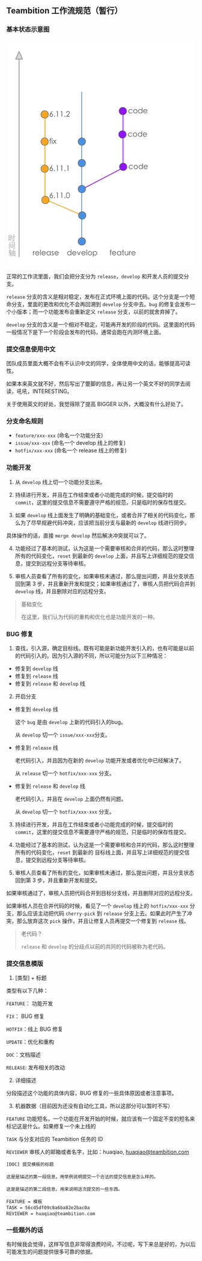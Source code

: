 Teambition 工作流规范（暂行）
---------------------------------

### 基本状态示意图

![工作流示意图](./images/git-flow.png)

正常的工作流里面，我们会把分支分为 `release`，`develop` 和开发人员的提交分支。

`release` 分支的含义是相对稳定，发布在正式环境上面的代码。这个分支是一个短命分支，里面的更改和优化不会再回溯到 `develop` 分支中去。`bug` 的修复会发布一个小版本；而一个功能发布会重新定义 `release` 分支，以前的就舍弃掉了。

`develop` 分支的含义是一个相对不稳定，可能再开发的阶段的代码。这里面的代码一般情况下是下一个阶段会发布的代码，通常会跑在内测环境上面。


### 提交信息使用中文

团队成员里面大概不会有不认识中文的同学，全体使用中文的话，能够提高可读性。

如果本来英文就不好，然后写出了蹩脚的信息，再让另一个英文不好的同学去阅读，吼吼，INTERESTING。

关于使用英文的好处，我觉得除了提高 BIGGER 以外，大概没有什么好处了。


### 分支命名规则

- `feature/xxx-xxx` (命名一个功能分支)
- `issue/xxx-xxx` (命名一个 develop 线上的修复)
- `hotfix/xxx-xxx` (命名一个 release 线上的修复)


### 功能开发

1. 从 `develop` 线上切一个功能分支出来。

2. 持续进行开发，并且在工作结束或者小功能完成的时候，提交临时的 `commit`，这里的提交信息不需要遵守严格的规范，只是临时的保存性提交。

3. 如果 `develop` 线上面发生了明确的基础变化，或者合并了相关的代码变化，那么为了尽早规避代码冲突，应该把当前分支与最新的 `develop` 线进行同步。

  具体操作的话，直接 `merge develop` 然后解决冲突就可以了。

4. 功能经过了基本的测试，认为这是一个需要审核和合并的代码，那么这时整理所有的代码变化，`reset` 到最新的 `develop` 上面，并且写上详细规范的提交信息，提交到远程分支等待审核。

5. 审核人员查看了所有的变化，如果审核未通过，那么提出问题，并且分支状态回到第 3 步，并且重新开发和提交；如果审核通过了，审核人员把代码合并到 `develop` 线，并且删除对应的远程分支。

> 基础变化
>
> 在这里，我们认为代码的重构和优化也是功能开发的一种。

### BUG 修复

1. 查找，引入源，确定目标线。既有可能是新功能开发引入的，也有可能是以前的代码引入的。因为引入源的不同，所以可能分为以下三种情况：
  * 修复到 `develop` 线
  * 修复到 `release` 线
  * 修复到 `release` 和 `develop` 线

2. 开启分支

  * 修复到 `develop` 线

    这个 `bug` 是由 `develop` 上新的代码引入的bug。

    从 `develop` 切一个 `issue/xxx-xxx`分支。

  * 修复到 `release` 线

    老代码引入，并且因为在新的 `develop` 功能开发或者优化中已经解决了。

    从 `release` 切一个 `hotfix/xxx-xxx` 分支。

  * 修复到 `release` 和 `develop` 线

    老代码引入，并且在 `develop` 上面仍然有问题。

    从 `develop` 切一个 `hotfix/xxx-xxx` 分支。

3. 持续进行开发，并且在工作结束或者小功能完成的时候，提交临时的 `commit`，这里的提交信息不需要遵守严格的规范，只是临时的保存性提交。

4. 功能经过了基本的测试，认为这是一个需要审核和合并的代码，那么这时整理所有的代码变化，`reset` 到最新的 目标线上面，并且写上详细规范的提交信息，提交到远程分支等待审核。

5. 审核人员查看了所有的变化，如果审核未通过，那么提出问题，并且分支状态回到第 3 步，并且重新开发和提交。

  如果审核通过了，审核人员把代码合并到目标分支线，并且删除对应的远程分支。

  如果审核人员在合并代码的时候，看见了一个 `develop` 线上的 `hotfix/xxx-xxx` 分支，那么应该主动把代码 `cherry-pick` 到 `release` 分支上去。如果此时产生了冲突，那么放弃这次 `pick` 操作，并且让修复人员再提交一个修复到 `release` 线。

> 老代码？
>
> `release` 和 `develop` 的分歧点以前的共同的代码被称为老代码。


### 提交信息模版

1. [类型] + 标题

  类型有以下几种：

  `FEATURE`： 功能开发

  `FIX`： BUG 修复

  `HOTFIX`：线上 BUG 修复

  `UPDATE`：优化和重构

  `DOC`：文档描述

  `RELEASE`: 发布相关的改动

2. 详细描述

  分段描述这个功能的具体内容，BUG 修复的一些具体原因或者注意事项。

3. 机器数据（目前因为还没有自动化工具，所以这部分可以暂时不写）

  `FEATURE` 功能短名，一个功能在开发开始的时候，就应该有一个固定不变的短名来标记这是什么。如果修复一个未上线的

  `TASK` 与分支对应的 Teambition 任务的 ID

  `REVIEWER` 审核人的邮箱或者名字，比如：huaqiao, huaqiao@teambition.com

```
[DOC] 提交模板的标题

这是是描述的第一段信息，用举例说明提交一个合法的提交信息是怎么样的。

这是是描述的第二段信息，用来说明这次提交的一些东西。

FEATURE = 模板
TASK = 56cd5df09c8a6ba82e2bac0a
REVIEWER = huaqiao@teambition.com
```


### 一些题外的话

有时候我会觉得，这样写信息非常得浪费时间，不过呢，写下来总是好的，为以后可能发生的问题提供很多可靠的依据。

